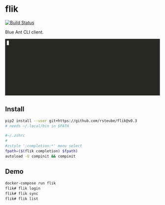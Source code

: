 # flik

[![Build Status](https://travis-ci.org/rsteube/flik.svg?branch=master)](https://travis-ci.org/rsteube/flik)

Blue Ant CLI client.

![demo](demo.gif)

## Install

```sh
pip2 install --user git+https://github.com/rsteube/flik@v0.3
# needs ~/.local/bin in $PATH
```

```sh
#~/.zshrc
#
#zstyle ':completion:*' menu select
fpath=($(flik completion) $fpath)
autoload -U compinit && compinit
```

## Demo

```sh
docker-compose run flik
flik# flik login
flik# flik sync
flik# flik list
```
